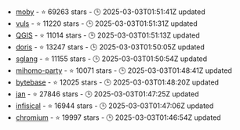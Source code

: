 - [moby](https://github.com/moby/moby) - ⭐ 69263 stars - 🕒 2025-03-03T01:51:41Z updated
- [vuls](https://github.com/future-architect/vuls) - ⭐ 11220 stars - 🕒 2025-03-03T01:51:31Z updated
- [QGIS](https://github.com/qgis/QGIS) - ⭐ 11014 stars - 🕒 2025-03-03T01:51:13Z updated
- [doris](https://github.com/apache/doris) - ⭐ 13247 stars - 🕒 2025-03-03T01:50:05Z updated
- [sglang](https://github.com/sgl-project/sglang) - ⭐ 11155 stars - 🕒 2025-03-03T01:50:54Z updated
- [mihomo-party](https://github.com/mihomo-party-org/mihomo-party) - ⭐ 10071 stars - 🕒 2025-03-03T01:48:41Z updated
- [bytebase](https://github.com/bytebase/bytebase) - ⭐ 12025 stars - 🕒 2025-03-03T01:48:20Z updated
- [jan](https://github.com/janhq/jan) - ⭐ 27846 stars - 🕒 2025-03-03T01:47:25Z updated
- [infisical](https://github.com/Infisical/infisical) - ⭐ 16944 stars - 🕒 2025-03-03T01:47:06Z updated
- [chromium](https://github.com/chromium/chromium) - ⭐ 19997 stars - 🕒 2025-03-03T01:46:54Z updated

